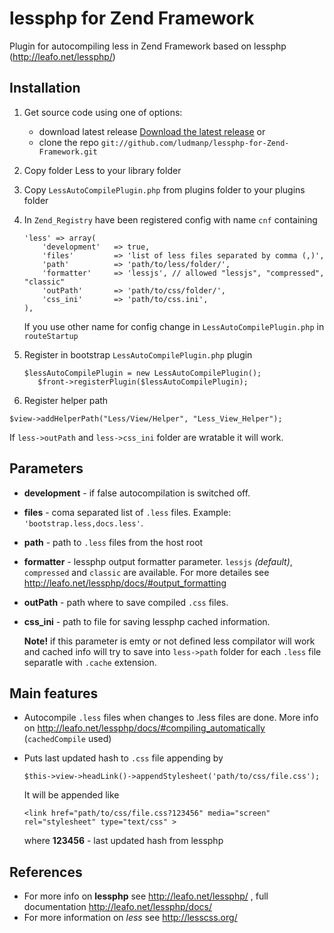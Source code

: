 # lessphp for Zend Framework

Plugin for autocompiling less in Zend Framework based on lessphp (http://leafo.net/lessphp/)

## Installation

1. Get source code using one of options:
	* download latest release [Download the latest release](https://github.com/ludmanp/lessphp-for-Zend-Framework/zipball/master) or
	* clone the repo `git://github.com/ludmanp/lessphp-for-Zend-Framework.git`
2. Copy folder Less to your library folder
3. Copy `LessAutoCompilePlugin.php` from plugins folder to your plugins folder
4. In `Zend_Registry` have been registered config with name `cnf` containing

	```
	'less' => array(
		'development'	=> true,
		'files'			=> 'list of less files separated by comma (,)',
		'path'			=> 'path/to/less/folder/', 
		'formatter'		=> 'lessjs', // allowed "lessjs", "compressed", "classic"
		'outPath'		=> 'path/to/css/folder/', 
		'css_ini'		=> 'path/to/css.ini', 
	),
	```
	
	If you use other name for config change in `LessAutoCompilePlugin.php` in `routeStartup`

5. Register in bootstrap `LessAutoCompilePlugin.php` plugin 
	
	```
	$lessAutoCompilePlugin = new LessAutoCompilePlugin();
       $front->registerPlugin($lessAutoCompilePlugin);
	```

6. Register helper path 

```
$view->addHelperPath("Less/View/Helper", "Less_View_Helper");
```
	
If `less->outPath` and `less->css_ini` folder are wratable it will work.

## Parameters

+ **development** - if false autocompilation is switched off.
+ **files** - coma separated list of `.less` files. Example: `'bootstrap.less,docs.less'`.
+ **path** - path to `.less` files from the host root
+ **formatter** - lessphp output formatter parameter. `lessjs` _(default)_, `compressed` and `classic` are available. For more detailes see http://leafo.net/lessphp/docs/#output_formatting
+ **outPath** - path where to save compiled `.css` files.
+ **css_ini** - path to file for saving lessphp cached information. 
	
	**Note!** if this parameter is emty or not defined less compilator will work and cached info will try to save into `less->path` folder for each `.less` file separatle with `.cache` extension. 

## Main features

+ Autocompile `.less` files when changes to .less files are done. More info on http://leafo.net/lessphp/docs/#compiling_automatically (`cachedCompile` used)
+ Puts last updated hash to `.css` file appending by 

	```
	$this->view->headLink()->appendStylesheet('path/to/css/file.css');
	```
	
	It will be appended like
	
	```
	<link href="path/to/css/file.css?123456" media="screen" rel="stylesheet" type="text/css" >
	```
	
	where **123456** - last updated hash from lessphp
	
## References

+ For more info on **lessphp** see http://leafo.net/lessphp/ , full documentation http://leafo.net/lessphp/docs/
+ For more information on *less* see http://lesscss.org/
